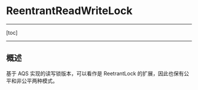 # ReentrantReadWriteLock

---

[toc]

---



## 概述

基于 AQS 实现的读写锁版本，可以看作是 ReetrantLock 的扩展，因此也保有公平和非公平两种模式。